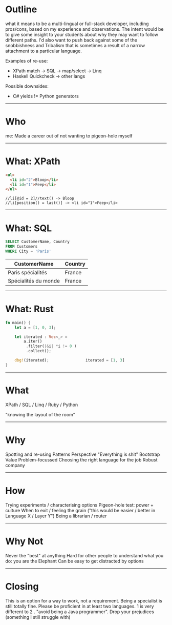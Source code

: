 # Outline

what it means to be a multi-lingual or full-stack developer, including pros/cons, based on my experience and observations. The intent would be to give some insight to your students about why they may want to follow different paths. I'd also want to push back against some of the snobbishness and Tribalism that is sometimes a result of a narrow attachment to a particular language.

Examples of re-use:

- XPath match -> SQL -> map/select -> Linq
- Haskell Quickcheck -> other langs

Possible downsides:

- C# yields != Python generators

---

# Who

me: Made a career out of not wanting to pigeon-hole myself

---

# What: XPath

```html
<ul>
  <li id="2">Bloop</li>
  <li id="1">Feep</li>
</ul>
```

```xpath
//li[@id = 2]//text() -> Bloop
//li[position() = last()] -> <li id="1">Feep</li>
```

---

# What: SQL

```sql
SELECT CustomerName, Country
FROM Customers
WHERE City = 'Paris'
```

| CustomerName         | Country |
| -------------------- | ------- |
| Paris spécialités    | France  |
| Spécialités du monde | France  |

---

# What: Rust

```rust
fn main() {
    let a = [1, 0, 3];

    let iterated : Vec<_> =
        a.iter()
         .filter(|&i| *i != 0 )
         .collect();

    dbg!(iterated);                iterated = [1, 3]
}
```

---

# What

XPath / SQL / Linq /
Ruby / Python

"knowing the layout of the room"

---

# Why

Spotting and re-using Patterns
Perspective "Everything is shit"
Bootstrap Value
Problem-focussed
Choosing the right language for the job
Robust company

---

# How

Trying experiments / characterising options
Pigeon-hole test: power + culture
When to exit / feeling the grain ("this would be easier / better in Language X / Layer Y")
Being a librarian / router

---

# Why Not

Never the "best" at anything
Hard for other people to understand what you do: you are the Elephant
Can be easy to get distracted by options

---

# Closing

This is an option for a way to work, not a requirement. Being a specialist is still totally fine.
Please be proficient in at least two languages. 1 is very different to 2 . "avoid being a Java programmer". Drop your prejudices (something I still struggle with)
